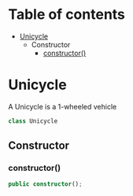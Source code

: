# Table of contents

* [Unicycle][ClassDeclaration-2]
    * Constructor
        * [constructor()][Constructor-2]

# Unicycle

A Unicycle is a 1-wheeled vehicle

```typescript
class Unicycle
```
## Constructor

### constructor()

```typescript
public constructor();
```

[ClassDeclaration-2]: unicycle.md#unicycle
[Constructor-2]: unicycle.md#constructor